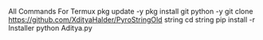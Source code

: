 All Commands For Termux
pkg update -y
pkg install git python -y
git clone https://github.com/XdityaHalder/PyroStringOld string
cd string
pip install -r Installer
python Aditya.py
